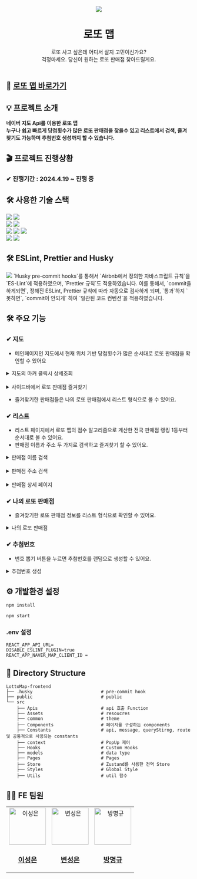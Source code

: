 <div align="center">
 <img src="https://github.com/lotto-map/lotto-map-front/blob/main/public/logo.png?raw=true"/>
  <h1>로또 맵</h1>
  로또 사고 싶은데 어디서 살지 고민이신가요?
  <br>
  걱정마세요. 당신이 원하는 로또 판매점 찾아드릴게요.
  <br/><br/>
</div>

## 📎 [로또 맵 바로가기](https://lottomap.netlify.app/)

## 💡 프로젝트 소개
**네이버 지도 Api를 이용한 로또 맵**<br>
**누구나 쉽고 빠르게 당첨횟수가 많은 로또 판매점을 찾을수 있고 리스트에서 검색, 즐겨찾기도 가능하며 추첨번호 생성까지 할 수 있습니다.**

## 🎬 프로젝트 진행상황
### ✔︎ 진행기간 : 2024.4.19 ~ 진행 중

## 🛠 사용한 기술 스택
<img src="https://img.shields.io/badge/React-18.2.0-blue?logo=react"> <img src="https://img.shields.io/badge/TypeSript-4.9.5-blue?logo=typescript"><br>
<img src="https://img.shields.io/badge/ReactQuery-3.39.3-blue?logo=react-query"> <img src="https://img.shields.io/badge/Zustand-4.5.2-blue?logo=Zustand"><br>
<img src="https://img.shields.io/badge/StyledComponents-6.1.8-blue?logo=styledcomponents">
<img src="https://img.shields.io/badge/Prettier-blue?logo=prettier"> <img src="https://img.shields.io/badge/Eslint-blue?logo=esLint"> <br>
<img src="https://img.shields.io/badge/ReactHookForm-7.50.1-blue?logo=react-hook-form"> <img src="https://img.shields.io/badge/ReactRouterDom-6.3.0-blue?logo=react-router-dom"><br>

## 🛠 ESLint, Prettier and Husky
<img src = 'https://velog.velcdn.com/images/gogo6570/post/eb902ca1-5ac6-46c1-803d-9f328813424c/image.png'>
`Husky pre-commit hooks`를 통해서 `Airbnb에서 정의한 자바스크립트 규칙`을 `ES-Lint`에 적용하였으며, `Prettier 규칙`도 적용하였습니다. 이를 통해서, `commit을 하게되면`, 정해진 ESLint, Prettier 규칙에 따라 자동으로 검사하게 되며, `통과`하지 `못하면`, `commit이 안되게` 하여 `일관된 코드 컨벤션`을 적용하였습니다.

## 🛠 주요 기능

### ✔︎ 지도
- 메인페이지인 지도에서 현재 위치 기반 당첨횟수가 많은 순서대로 로또 판매점을 확인할 수 있어요
<details markdown="1">
<summary>지도의 마커 클릭시 상세조회</summary>
  <img width="600" src="https://velog.velcdn.com/images/gogo6570/post/fe1bdeba-8b8e-4f09-9e94-125b8952c294/image.gif">
</details>
<br>
<details markdown="1">
<summary>사이드바에서 로또 판매점 즐겨찾기</summary>
  <img width="600" src="https://velog.velcdn.com/images/gogo6570/post/8a691e08-53a7-4a4b-98f4-289f5456f119/image.gif">
</details>

- 즐겨찾기한 판매점들은 나의 로또 판매점에서 리스트 형식으로 볼 수 있어요.

### ✔︎ 리스트
- 리스트 페이지에서 로또 맵의 점수 알고리즘으로 계산한 전국 판매점 랭킹 1등부터 순서대로 볼 수 있어요.<br>
- 판매점 이름과 주소 두 가지로 검색하고 즐겨찾기 할 수 있어요.
<details markdown="1">
<summary>판매점 이름 검색</summary>
  <img width="600" src="https://velog.velcdn.com/images/gogo6570/post/dfdee5b6-5e75-4534-873c-ca96d3bc3f34/image.gif">
</details>
<br>
<details markdown="1">
<summary>판매점 주소 검색</summary>
  <img width="600" src="https://velog.velcdn.com/images/gogo6570/post/72d61d91-4f67-410a-93a2-13a14f518cc2/image.gif">
</details>
<br>
<details markdown="1">
<summary>판매점 상세 페이지</summary>
  <img width="600" src="https://velog.velcdn.com/images/gogo6570/post/4c58c323-7f7f-401f-a1cd-165d55047739/image.gif">
</details>

### ✔︎ 나의 로또 판매점
- 즐겨찾기한 로또 판매점 정보를 리스트 형식으로 확인할 수 있어요.
<details markdown="1">
<summary>나의 로또 판매점</summary>
  <img width="600" src="https://velog.velcdn.com/images/gogo6570/post/6c5ad67e-9a16-4cc0-a300-5c5e09b2c53c/image.gif">
</details>

### ✔︎ 추첨번호
- 번호 뽑기 버튼을 누르면 추첨번호를 랜덤으로 생성할 수 있어요.
<details markdown="1">
<summary>추첨번호 생성</summary>
  <img width="600" src="https://velog.velcdn.com/images/gogo6570/post/38002ae4-563b-40b7-b3cc-2d56169f0884/image.gif">
</details>


## ⚙️ 개발환경 설정 


```bash
npm install

npm start
``` 

  

###  .env 설정
```
REACT_APP_API_URL=
DISABLE_ESLINT_PLUGIN=true
REACT_APP_NAVER_MAP_CLIENT_ID = 
```



## 📁 Directory Structure
```
LottoMap-frontend
├── .husky                          # pre-commit hook
├── public                          # public
└── src
    ├── Apis                        # api 호출 Function
    ├── Assets                      # resoucres
    ├── common                      # theme
    ├── Components                  # 페이지를 구성하는 components           
    ├── Constants                   # api, message, queryStirng, route 및 공통적으로 사용되는 constants       
    ├── context                     # PopUp 제어  
    ├── Hooks                       # Custom Hooks   
    ├── models                      # data type                     
    ├── Pages                       # Pages                            
    ├── Store                       # Zustand를 사용한 전역 Store                         
    ├── Styles                      # Global Style                                                 
    ├── Utils                       # util 함수                       
```


## 🙋🏻‍ FE 팀원
<table >
  <tbody>
      <td align="center">
        <a href="https://github.com/BVBFD">
            <img src="https://avatars.githubusercontent.com/u/83178592?v=4" width="100px;" height="100px;" alt="이성은"/>
<h3><b>이성은</b></h3></a></td>
        <td align="center">
        <a href="https://github.com/bsu0404">
            <img src="https://avatars.githubusercontent.com/u/86921174?v=4" width="100px;" height="100px;" alt="변성은"/>
<h3><b>변성은</b></h3></a></td>
     <td align="center">
        <a href="https://github.com/BbbbTony">
            <img src="https://avatars.githubusercontent.com/u/107832518?v=4" width="100px;" height="100px;" alt="방명규"/>
<h3><b>방명규</b></h3></a></td>
  </tbody>
</table>